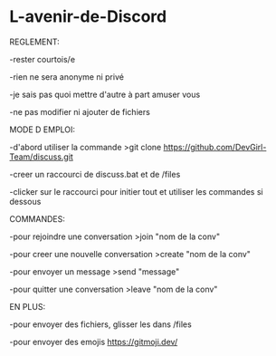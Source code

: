 # L-avenir-de-Discord

REGLEMENT:

-rester courtois/e

-rien ne sera anonyme ni privé

-je sais pas quoi mettre d'autre à part amuser vous

-ne pas modifier ni ajouter de fichiers


MODE D EMPLOI:

-d'abord utiliser la commande >git clone https://github.com/DevGirl-Team/discuss.git

-creer un raccourci de discuss.bat et de /files

-clicker sur le raccourci pour initier tout et utiliser les commandes si dessous


COMMANDES:

-pour rejoindre une conversation >join "nom de la conv"

-pour creer une nouvelle conversation >create "nom de la conv"

-pour envoyer un message >send "message"

-pour quitter une conversation >leave "nom de la conv"


EN PLUS:

-pour envoyer des fichiers, glisser les dans /files

-pour envoyer des emojis https://gitmoji.dev/